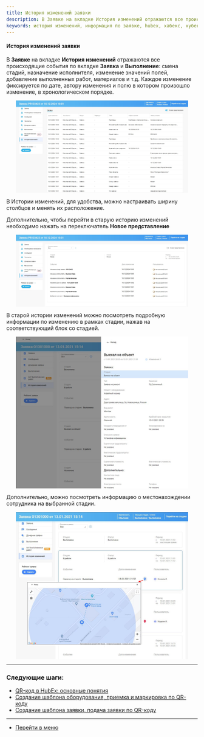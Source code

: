 ```yaml
---
title: История изменений заявки
description: В Заявке на вкладке История изменений отражаются все происходящие события по Заявке. Вы можете проследить смену стадий, назначение исполнителя и т.д. Каждое зменение фиксируется по времени и дате.
keywords: история изменений, информация по заявке, hubex, хабекс, хубекс, хабикс
---
```


#### История изменений заявки
<html>
<meta charset="utf-8">
</html>
<body>
<p>В <strong>Заявке</strong> на вкладке <strong>История изменений</strong> отражаются все происходящие события по вкладке
    <strong>Заявка</strong> и <strong>Выполнение</strong>: смена стадий, назначение исполнителя, изменение значений полей, добавление выполненных работ, материалов и т.д. 
  Каждое изменение фиксируется по дате, автору изменения и полю в котором произошло изменение, в хронологическом порядке.
</p>
<div>
    <img style="margin: 0 auto; display: block; max-width: 90%;"
         src="/attachments/images/FAQ/USER/HistoryOfChanges/HistoryNew.JPG"/>
</div>
<p>
  В Истории изменений, для удобства, можно настраивать ширину столбцов и менять их расположение.
</p>

  
<p>Дополнительно, чтобы перейти в старую историю изменений необходимо нажать на переключатель <strong>Новое представление</strong>
<div>
    <img style="margin: 0 auto; display: block; max-width: 90%;"
         src="/attachments/images/FAQ/USER/HistoryOfChanges/HistoryNew2.JPG"/>
</div>

<p>В старой истории изменений можно посмотреть подробную информации по изменению в рамках стадии, нажав на соответствующий блок со стадией.</p>
<div>
    <img style="margin: 0 auto; display: block; max-width: 90%;"
         src="/attachments/images/FAQ/USER/HistoryOfChanges/Stage.jpg"/>
</div>
<p>Дополнительно, можно посмотреть информацию о местонахождении сотрудника на выбранной стадии.</p>
<div>
    <img style="margin: 0 auto; display: block; max-width: 90%;"
         src="/attachments/images/FAQ/USER/HistoryOfChanges/History2.jpg"/>
</div>
</body>


___
### Следующие шаги:
- [QR-код в HubEx: основные понятия](./QRcodeMain.md)
- [Создание шаблона оборудования, приемка и маркировка по QR-коду](./CreatingObjTemplates.md)
- [Создание шаблона заявки, подача заявки по QR-коду](./CreatingTaskTemplates.md)


___
- [Перейти в меню](http://wiki.hubex.ru)
